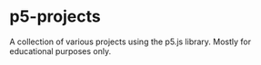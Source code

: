 # p5-projects
A collection of various projects using the p5.js library. Mostly for educational purposes only.
